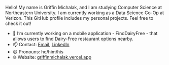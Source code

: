 Hello! My name is Griffin Michalak, and I am studying Computer Science at Northeastern University. I am currently working as a Data Science Co-Op at Verizon. This GitHub profile includes my personal projects. Feel free to check it out!

- 🔭 I’m currently working on a mobile application - FindDairyFree - that allows users to find Dairy-Free restaurant options nearby.
- 📫 Contact: [Email](mailto:michalak.g@northeastern.edu), [LinkedIn](linkedin.com/in/griffinmichalak)
- 😄 Pronouns: he/him/his
- 🌐 Website: [griffinmichalak.vercel.app](https://griffinmichalak.vercel.app/)
